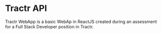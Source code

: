 # Tractr API

Tractr WebApp is a basic WebAp in ReactJS created during an assessment for a Full Stack Developer position in Tractr.
